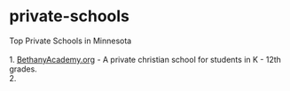 # private-schools
Top Private Schools in Minnesota</br></br>
    1. <a href="http://bethanyacademy.org/">BethanyAcademy.org</a> - A private christian school for students in K - 12th grades.</br>
    2.
